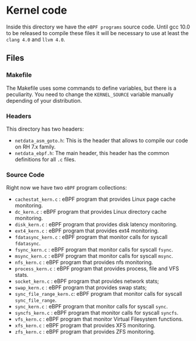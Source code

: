 # Kernel code

Inside this directory we have the `eBPF programs` source code. Until gcc 10.0 to be released to compile
these files it will be necessary to use at least the `clang 4.0` and `llvm 4.0`.

## Files

### Makefile

The Makefile uses some commands to define variables, but there is a peculiarity. You need to change
the `KERNEL_SOURCE` variable manually depending of your distribution.

### Headers

This directory has two headers:

-  `netdata_asm_goto.h`: This is the header that allows to compile our code on RH 7.x family.
-  `netdata_ebpf.h`: The main header, this header has the common definitions for all `.c` files. 

### Source Code

Right now we have two `eBPF` program collections:

-  `cachestat_kern.c`      : eBPF program that provides Linux page cache monitoring.
-  `dc_kern.c`             : eBPF program that provides Linux directory cache monitoring.
-  `disk_kern.c`           : eBPF program that provides disk latency monitoring.
-  `ext4_kern.c`           : eBPF program that provides ext4 monitoring.
-  `fdatasync_kern.c`      : eBPF program that monitor calls for syscall `fdatasync`.
-  `fsync_kern.c`          : eBPF program that monitor calls for syscall `fsync`.
-  `msync_kern.c`          : eBPF program that monitor calls for syscall `msync`.
-  `nfs_kern.c`            : eBPF program that provides nfs monitoring.
-  `process_kern.c`        : eBPF program that provides process, file and VFS stats.
-  `socket_kern.c`         : eBPF program that provides network stats;
-  `swap_kern.c`           : eBPF program that provides swap stats;
-  `sync_file_range_kern.c`: eBPF program that monitor calls for syscall `sync_file_range`.
-  `sync_kern.c`           : eBPF program that monitor calls for syscall `sync`.
-  `syncfs_kern.c`         : eBPF program that monitor calls for syscall `syncfs`.
-  `vfs_kern.c`            : eBPF program that monitor Virtual Filesystem functions.
-  `xfs_kern.c`            : eBPF program that provides XFS monitoring.
-  `zfs_kern.c`            : eBPF program that provides ZFS monitoring.
